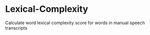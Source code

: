 # Lexical-Complexity
Calculate word lexical complexity score for words in manual speech transcripts
